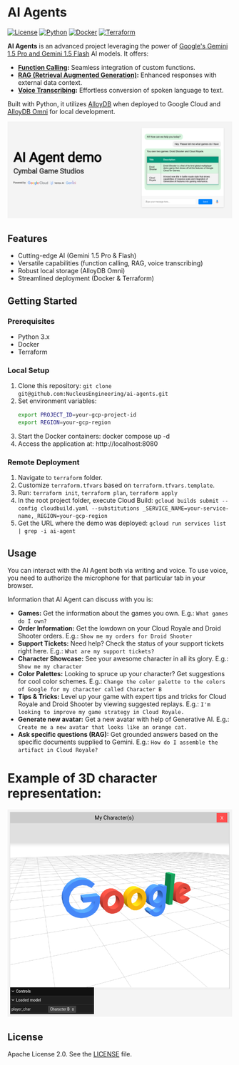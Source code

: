 
# AI Agents

[![License](https://img.shields.io/badge/License-Apache%202.0-blue.svg)](https://opensource.org/licenses/Apache-2.0)
[![Python](https://img.shields.io/badge/python-3.x-blue.svg)](https://www.python.org/)
[![Docker](https://img.shields.io/badge/docker-%230db7ed.svg)](https://www.docker.com/)
[![Terraform](https://img.shields.io/badge/terraform-%235835CC.svg)](https://www.terraform.io/)

**AI Agents** is an advanced project leveraging the power of [Google's Gemini 1.5 Pro and Gemini 1.5 Flash](https://developers.googleblog.com/en/gemini-15-pro-and-15-flash-now-available/) AI models. It offers:

* **[Function Calling](https://ai.google.dev/gemini-api/docs/function-calling):** Seamless integration of custom functions.
* **[RAG (Retrieval Augmented Generation)](https://cloud.google.com/vertex-ai/generative-ai/docs/llamaindex-on-vertexai):** Enhanced responses with external data context.
* **[Voice Transcribing](https://cloud.google.com/vertex-ai/generative-ai/docs/samples/generativeaionvertexai-gemini-audio-transcription):** Effortless conversion of spoken language to text.

Built with Python, it utilizes [AlloyDB](https://cloud.google.com/alloydb) when deployed to Google Cloud and [AlloyDB Omni](https://cloud.google.com/alloydb/omni) for local development.


![AI Agent preview picture](static/images/ai_agent_demo.png "AI Agent preview picture")

## Features

* Cutting-edge AI (Gemini 1.5 Pro & Flash)
* Versatile capabilities (function calling, RAG, voice transcribing)
* Robust local storage (AlloyDB Omni)
* Streamlined deployment (Docker & Terraform)

## Getting Started

### Prerequisites

* Python 3.x
* Docker
* Terraform

### Local Setup

1. Clone this repository: `git clone git@github.com:NucleusEngineering/ai-agents.git`
2. Set environment variables:
   ```bash
   export PROJECT_ID=your-gcp-project-id
   export REGION=your-gcp-region
   ```
3. Start the Docker containers: docker compose up -d
4. Access the application at: http://localhost:8080   

### Remote Deployment

1. Navigate to `terraform` folder.
2. Customize `terraform.tfvars` based on `terraform.tfvars.template`.
3. Run: `terraform init`, `terraform plan`, `terraform apply`
4. In the root project folder, execute Cloud Build: `gcloud builds submit --config cloudbuild.yaml --substitutions _SERVICE_NAME=your-service-name,_REGION=your-gcp-region`
5. Get the URL where the demo was deployed: `gcloud run services list | grep -i ai-agent`

## Usage

You can interact with the AI Agent both via writing and voice. To use voice, you need to authorize the microphone for that particular tab in your browser.

Information that AI Agent can discuss with you is:

* **Games:**  Get the information about the games you own. E.g.: `What games do I own?`
* **Order Information:**  Get the lowdown on your Cloud Royale and Droid Shooter orders. E.g.: `Show me my orders for Droid Shooter`
* **Support Tickets:** Need help? Check the status of your support tickets right here. E.g.: `What are my support tickets?`
* **Character Showcase:** See your awesome character in all its glory. E.g.: `Show me my character`
* **Color Palettes:** Looking to spruce up your character? Get suggestions for cool color schemes. E.g.: `Change the color palette to the colors of Google for my character called Character B`
* **Tips & Tricks:**  Level up your game with expert tips and tricks for Cloud Royale and Droid Shooter by viewing suggested replays. E.g.: `I'm looking to improve my game strategy in Cloud Royale.`
* **Generate new avatar:**  Get a new avatar with help of Generative AI. E.g.: `Create me a new avatar that looks like an orange cat.`
* **Ask specific questions (RAG):**  Get grounded answers based on the specific documents supplied to Gemini. E.g.: `How do I assemble the artifact in Cloud Royale?`

# Example of 3D character representation:
![3D Character](static/images/3d_character_demo.png "3D Character preview")

## License

Apache License 2.0. See the [LICENSE](LICENSE) file.
